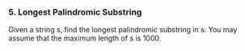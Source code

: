 ### 5. Longest Palindromic Substring

Given a string s, find the longest palindromic substring in s. You may assume that the maximum length of s is 1000.
